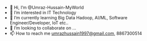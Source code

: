 - 👋 Hi, I’m @Umraz-Hussain-MyWorld
- 👀 I’m interested in IT Technology
- 🌱 I’m currently learning Big Data Hadoop, AI/ML, Software Engineer/Developer, IoT etc..
- 💞️ I’m looking to collaborate on ...
- 📫 How to reach me umrazhussain1997@gmail.com, 8867300514

<!---
Umraz-Hussain-MyWorld/Umraz-Hussain-MyWorld is a ✨ special ✨ repository because its `README.md` (this file) appears on your GitHub profile.
You can click the Preview link to take a look at your changes.
--->
